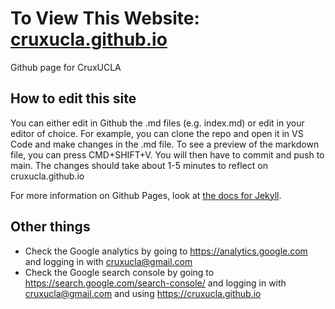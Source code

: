 # To View This Website: [cruxucla.github.io](https://cruxucla.github.io)

Github page for CruxUCLA

## How to edit this site

You can either edit in Github the .md files (e.g. index.md) or edit in your editor of choice. For example, you can clone the repo and open it in VS Code and make changes in the .md file. To see a preview of the markdown file, you can press CMD+SHIFT+V. You will then have to commit and push to main. The changes should take about 1-5 minutes to reflect on cruxucla.github.io

For more information on Github Pages, look at [the docs for Jekyll](https://docs.github.com/en/pages/setting-up-a-github-pages-site-with-jekyll).

## Other things
* Check the Google analytics by going to https://analytics.google.com and logging in with cruxucla@gmail.com
* Check the Google search console by going to https://search.google.com/search-console/ and logging in with cruxucla@gmail.com and using https://cruxucla.github.io
